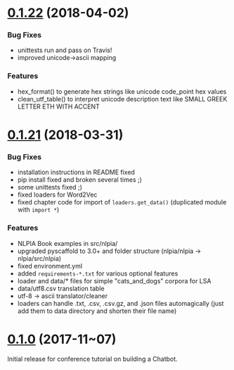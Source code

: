 <a name="0.1.22"></a>
# [0.1.22](https://github.com/totalgood/nlpia/compare/0.1.22...0.1.21) (2018-04-02)

### Bug Fixes

* unittests run and pass on Travis!
* improved unicode->ascii mapping

### Features

* hex_format() to generate hex strings like unicode code_point hex values
* clean_utf_table() to interpret unicode description text like SMALL GREEK LETTER ETH WITH ACCENT

<a name="0.1.21"></a>
# [0.1.21](https://github.com/totalgood/nlpia/compare/0.1.21...0.1.0) (2018-03-31)


### Bug Fixes

* installation instructions in README fixed
* pip install fixed and broken several times ;)
* some unittests fixed ;)
* fixed loaders for Word2Vec
* fixed chapter code for import of `loaders.get_data()` (duplicated module with `import *`)


### Features

* NLPIA Book examples in src/nlpia/
* upgraded pyscaffold to 3.0+ and folder structure (nlpia/nlpia -> nlpia/src/nlpia)
* fixed environment.yml
* added `requirements-*.txt` for various optional features
* loader and data/* files for simple "cats_and_dogs" corpora for LSA
* data/utf8.csv translation table
* utf-8 -> ascii translator/cleaner
* loaders can handle .txt, .csv, .csv.gz, and .json files automagically (just add them to data directory and shorten their file name)

<a name="0.1.0"></a>
# [0.1.0](https://github.com/totalgood/nlpia/compare/0.1.0...0.0.1) (2017-11~07)

Initial release for conference tutorial on building a Chatbot.
